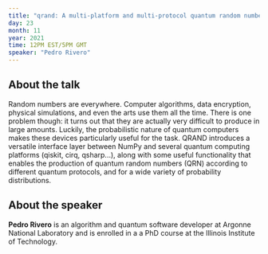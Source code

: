 ```yaml
---
title: "qrand: A multi-platform and multi-protocol quantum random number generator for arbitrary probability distributions by Pedro Rivero"
day: 23
month: 11
year: 2021
time: 12PM EST/5PM GMT
speaker: "Pedro Rivero"
---
```


## About the talk

Random numbers are everywhere. Computer algorithms, data encryption, physical simulations, and even the arts use them all the time. There is one problem though: it turns out that they are actually very difficult to produce in large amounts. Luckily, the probabilistic nature of quantum computers makes these devices particularly useful for the task. QRAND introduces a versatile interface layer between NumPy and several quantum computing platforms (qiskit, cirq, qsharp...), along with some useful functionality that enables the production of quantum random numbers (QRN) according to different quantum protocols, and for a wide variety of probability distributions.

  
## About the speaker

**Pedro Rivero** is an algorithm and quantum software developer at Argonne National Laboratory and is enrolled in a a PhD course at the Illinois Institute of Technology.
